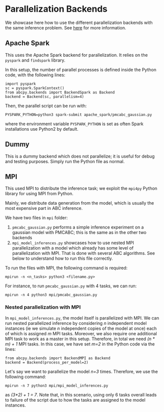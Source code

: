 # Parallelization Backends  
We showcase here how to use the different parallelization backends with the same inference problem. See [here](https://abcpy.readthedocs.io/en/latest/parallelization.html#) for more information.

## Apache Spark

This uses the Apache Spark backend for parallelization. It relies on the `pyspark` and `findspark` library. 

In this setup, the number of parallel processes is defined inside the Python code, with the following lines:

    import pyspark
    sc = pyspark.SparkContext()
    from abcpy.backends import BackendSpark as Backend
    backend = Backend(sc, parallelism=4)

Then, the parallel script can be run with: 

    PYSPARK_PYTHON=python3 spark-submit apache_spark/pmcabc_gaussian.py 

where the environment variable `PYSPARK_PYTHON` is set as often Spark installations use Python2 by default.    


## Dummy

This is a dummy backend which does not parallelize; it is useful for debug and testing purposes. Simply run the Python file as normal.

## MPI

This used MPI to distribute the inference task; we exploit the `mpi4py` Python library for using MPI from Python.

Mainly, we distribute data generation from the model, which is usually the most expensive part in ABC inference. 

We have two files in `mpi` folder:
1. `pmcabc_gaussian.py` performs a simple inference experiment on a gaussian model with PMCABC; this is the same as in the other two backends
2. `mpi_model_inferences.py` showcases how to use nested MPI parallelization with a model which already has some level of parallelization with MPI. That is done with several ABC algorithms. See below to understand how to run this file correctly.

To run the files with MPI, the following command is required:

    mpirun -n <n_tasks> python3 <filename.py>

For instance, to run `pmcabc_gaussian.py` with 4 tasks, we can run: 

    mpirun -n 4 python3 mpi/pmcabc_gaussian.py

### Nested parallelization with MPI

In `mpi_model_inferences.py`, the model itself is parallelized with MPI. We can run nested parallelized inference by considering _n_ independent model instances (ie we simulate _n_ independent copies of the model at once) each of which is assigned _m_ MPI tasks. Moreover, we also require one additional MPI task to work as a master in this setup. Therefore, in total we need _(n * m) + 1_ MPI tasks. In this case, we have set _m=2_ in the Python code via the lines: 

```
from abcpy.backends import BackendMPI as Backend
backend = Backend(process_per_model=2)
```

Let's say we want to parallelize the model _n=3_ times. Therefore, we use the following command:

    mpirun -n 7 python3 mpi/mpi_model_inferences.py

as _(3*2) + 1 = 7_. Note that, in this scenario, using only 6 tasks overall leads to failure of the script due to how the tasks are assigned to the model instances.  
